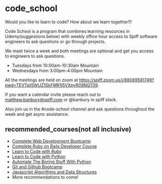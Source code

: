 # code_school

Would you like to learn to code? How about we learn together!!!

Code School is a program that combines learning resources in Udemy(suggestions below) with weekly office hour access to Spiff software engineers to ask questions or go through projects.

We meet twice a week and both meetings are optional and get you access to engineers to ask questions.

- Tuesdays from 10:00am-10:30am Mountain
- Wednesdays from 3:00pm-4:00pm Mountain 

All the meetings are held on zoom at https://spiff.zoom.us/j/88089581749?pwd=TEVTajl5WUZ1SkFMR1I5VXpyR09NQT09. 

If you want a calendar invite please reach out to matthew.banbury@spiff.com or @banbury in spiff slack.

Also join us in the #code-school channel and ask questions throughout the week and get async assistance.

## recommended_courses(not all inclusive)
  - [Complete Web Development Bootcamp](https://spiff.udemy.com/course/the-complete-web-development-bootcamp/)
  - [Complete Ruby on Rails Developer Course](https://spiff.udemy.com/course/the-complete-ruby-on-rails-developer-course/)
  - [Learn to Code with Ruby](https://spiff.udemy.com/course/learn-to-code-with-ruby-lang/)
  - [Learn to Code with Python](https://spiff.udemy.com/course/learn-to-code-with-python/)
  - [Automate The Boring Stuff With Python](https://spiff.udemy.com/course/automate/)
  - [Git and Github Bootcamp](https://spiff.udemy.com/course/git-and-github-bootcamp/)
  - [Javascript Algorithms and Data Structures](https://spiff.udemy.com/course/js-algorithms-and-data-structures-masterclass/)
  - More recommendations to come!
